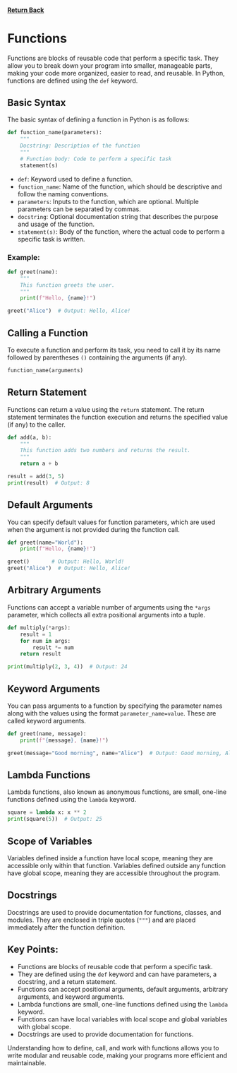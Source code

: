 #### [Return Back](../../python_for_testers.md)

# Functions

Functions are blocks of reusable code that perform a specific task. They allow you to break down your program into smaller, manageable parts, making your code more organized, easier to read, and reusable. In Python, functions are defined using the `def` keyword.

## Basic Syntax

The basic syntax of defining a function in Python is as follows:

```python
def function_name(parameters):
    """
    Docstring: Description of the function
    """
    # Function body: Code to perform a specific task
    statement(s)
```

- `def`: Keyword used to define a function.
- `function_name`: Name of the function, which should be descriptive and follow the naming conventions.
- `parameters`: Inputs to the function, which are optional. Multiple parameters can be separated by commas.
- `docstring`: Optional documentation string that describes the purpose and usage of the function.
- `statement(s)`: Body of the function, where the actual code to perform a specific task is written.

### Example:

```python
def greet(name):
    """
    This function greets the user.
    """
    print(f"Hello, {name}!")

greet("Alice")  # Output: Hello, Alice!
```

## Calling a Function

To execute a function and perform its task, you need to call it by its name followed by parentheses `()` containing the arguments (if any).

```python
function_name(arguments)
```

## Return Statement

Functions can return a value using the `return` statement. The return statement terminates the function execution and returns the specified value (if any) to the caller.

```python
def add(a, b):
    """
    This function adds two numbers and returns the result.
    """
    return a + b

result = add(3, 5)
print(result)  # Output: 8
```

## Default Arguments

You can specify default values for function parameters, which are used when the argument is not provided during the function call.

```python
def greet(name="World"):
    print(f"Hello, {name}!")

greet()       # Output: Hello, World!
greet("Alice")  # Output: Hello, Alice!
```

## Arbitrary Arguments

Functions can accept a variable number of arguments using the `*args` parameter, which collects all extra positional arguments into a tuple.

```python
def multiply(*args):
    result = 1
    for num in args:
        result *= num
    return result

print(multiply(2, 3, 4))  # Output: 24
```

## Keyword Arguments

You can pass arguments to a function by specifying the parameter names along with the values using the format `parameter_name=value`. These are called keyword arguments.

```python
def greet(name, message):
    print(f"{message}, {name}!")

greet(message="Good morning", name="Alice")  # Output: Good morning, Alice!
```

## Lambda Functions

Lambda functions, also known as anonymous functions, are small, one-line functions defined using the `lambda` keyword.

```python
square = lambda x: x ** 2
print(square(5))  # Output: 25
```

## Scope of Variables

Variables defined inside a function have local scope, meaning they are accessible only within that function. Variables defined outside any function have global scope, meaning they are accessible throughout the program.

## Docstrings

Docstrings are used to provide documentation for functions, classes, and modules. They are enclosed in triple quotes (`"""`) and are placed immediately after the function definition.

## Key Points:

- Functions are blocks of reusable code that perform a specific task.
- They are defined using the `def` keyword and can have parameters, a docstring, and a return statement.
- Functions can accept positional arguments, default arguments, arbitrary arguments, and keyword arguments.
- Lambda functions are small, one-line functions defined using the `lambda` keyword.
- Functions can have local variables with local scope and global variables with global scope.
- Docstrings are used to provide documentation for functions.

Understanding how to define, call, and work with functions allows you to write modular and reusable code, making your programs more efficient and maintainable.
